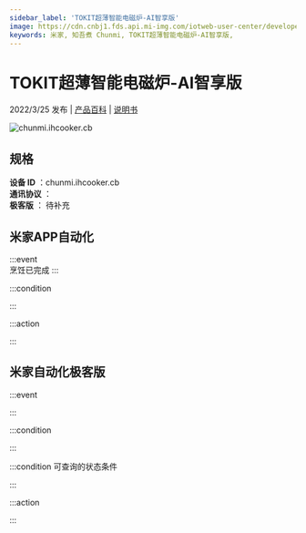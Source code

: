 ```yaml
---
sidebar_label: 'TOKIT超薄智能电磁炉-AI智享版'
image: https://cdn.cnbj1.fds.api.mi-img.com/iotweb-user-center/developer_1679071858383AyDpbFER.png?GalaxyAccessKeyId=AKVGLQWBOVIRQ3XLEW&Expires=9223372036854775807&Signature=65HpxvsYggZXBieX7PBSymlZIuY=
keywords: 米家, 知吾煮 Chunmi, TOKIT超薄智能电磁炉-AI智享版, 
---
```

# TOKIT超薄智能电磁炉-AI智享版

2022/3/25 发布 | [产品百科](https://home.mi.com/webapp/content/baike/product/index.html?model=chunmi.ihcooker.cb/) | [说明书](https://home.mi.com/views/introduction.html?model=chunmi.ihcooker.cb&region=cn)

![chunmi.ihcooker.cb](https://cdn.cnbj1.fds.api.mi-img.com/iotweb-user-center/developer_1679071858383AyDpbFER.png?GalaxyAccessKeyId=AKVGLQWBOVIRQ3XLEW&Expires=9223372036854775807&Signature=65HpxvsYggZXBieX7PBSymlZIuY=)

## 规格  
> 
**设备 ID** ：chunmi.ihcooker.cb  
**通讯协议** ：  
**极客版**  ： 待补充 


## 米家APP自动化  

:::event  
烹饪已完成
:::

:::condition  

:::

:::action   

:::

## 米家自动化极客版  

:::event  

:::

:::condition  

:::

:::condition 可查询的状态条件  

:::

:::action  

:::

        
